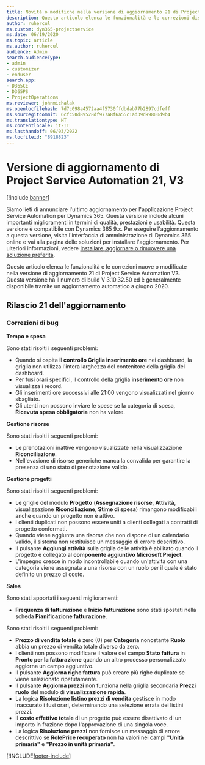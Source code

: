 ```yaml
---
title: Novità o modifiche nella versione di aggiornamento 21 di Project Service Automation V3
description: Questo articolo elenca le funzionalità e le correzioni disponibili nella versione di aggiornamento 21 di Project Service Automation V3.
author: ruhercul
ms.custom: dyn365-projectservice
ms.date: 06/19/2020
ms.topic: article
ms.author: ruhercul
audience: Admin
search.audienceType:
- admin
- customizer
- enduser
search.app:
- D365CE
- D365PS
- ProjectOperations
ms.reviewer: johnmichalak
ms.openlocfilehash: 7d7c098a4572aa4f5730ffdbdab77b2897cdfeff
ms.sourcegitcommit: 6cfc50d89528df977a8f6a55c1ad39d99800d9b4
ms.translationtype: HT
ms.contentlocale: it-IT
ms.lasthandoff: 06/03/2022
ms.locfileid: "8918823"
---
```

# <a name="project-service-automation-update-release-21-v3"></a>Versione di aggiornamento di Project Service Automation 21, V3

[!include [banner](../includes/psa-now-project-operations.md)]

Siamo lieti di annunciare l'ultimo aggiornamento per l'applicazione Project Service Automation per Dynamics 365. Questa versione include alcuni importanti miglioramenti in termini di qualità, prestazioni e usabilità. Questa versione è compatibile con Dynamics 365 9.x. Per eseguire l'aggiornamento a questa versione, visita l'interfaccia di amministrazione di Dynamics 365 online e vai alla pagina delle soluzioni per installare l'aggiornamento. Per ulteriori informazioni, vedere [Installare, aggiornare o rimuovere una soluzione preferita](/power-platform/admin/install-remove-preferred-solution).

Questo articolo elenca le funzionalità e le correzioni nuove o modificate nella versione di aggiornamento 21 di Project Service Automation V3. Questa versione ha il numero di build V 3.10.32.50 ed è generalmente disponibile tramite un aggiornamento automatico a giugno 2020.

## <a name="update-release-21"></a>Rilascio 21 dell'aggiornamento

### <a name="bug-fixes"></a>Correzioni di bug

**Tempo e spesa**

Sono stati risolti i seguenti problemi:

- Quando si ospita il **controllo Griglia inserimento ore** nei dashboard, la griglia non utilizza l'intera larghezza del contenitore della griglia del dashboard.
- Per fusi orari specifici, il controllo della griglia **inserimento ore** non visualizza i record.
- Gli inserimenti ore successivi alle 21:00 vengono visualizzati nel giorno sbagliato.
- Gli utenti non possono inviare le spese se la categoria di spesa, **Ricevuta spesa obbligatoria** non ha valore.

**Gestione risorse**

Sono stati risolti i seguenti problemi:

- Le prenotazioni inattive vengono visualizzate nella visualizzazione **Riconciliazione**.
- Nell'evasione di risorse generiche manca la convalida per garantire la presenza di uno stato di prenotazione valido.

**Gestione progetti**

Sono stati risolti i seguenti problemi:

- Le griglie del modulo **Progetto** (**Assegnazione risorse**, **Attività**, visualizzazione **Riconciliazione**, **Stime di spesa**) rimangono modificabili anche quando un progetto non è attivo.
- I clienti duplicati non possono essere uniti a clienti collegati a contratti di progetto confermati.
- Quando viene aggiunta una risorsa che non dispone di un calendario valido, il sistema non restituisce un messaggio di errore descrittivo.
- Il pulsante **Aggiungi attività** sulla griglia delle attività è abilitato quando il progetto è collegato al **componente aggiuntivo Microsoft Project**.
- L'impegno cresce in modo incontrollabile quando un'attività con una categoria viene assegnata a una risorsa con un ruolo per il quale è stato definito un prezzo di costo.

**Sales**

Sono stati apportati i seguenti miglioramenti:

- **Frequenza di fatturazione** e **Inizio fatturazione** sono stati spostati nella scheda **Pianificazione fatturazione**.

Sono stati risolti i seguenti problemi:

- **Prezzo di vendita totale** è zero (0) per **Categoria** nonostante **Ruolo** abbia un prezzo di vendita totale diverso da zero.
- I clienti non possono modificare il valore del campo **Stato fattura** in **Pronto per la fatturazione** quando un altro processo personalizzato aggiorna un campo aggiuntivo.
- Il pulsante **Aggiorna righe fattura** può creare più righe duplicate se viene selezionato ripetutamente.
- Il pulsante **Aggiorna prezzi** non funziona nella griglia secondaria **Prezzi ruolo** del modulo di **visualizzazione rapida**.
- La logica **Risoluzione listino prezzi di vendita** gestisce in modo inaccurato i fusi orari, determinando una selezione errata dei listini prezzi.
- Il **costo effettivo totale** di un progetto può essere disattivato di un importo in frazione dopo l'approvazione di una singola voce.
- La logica **Risoluzione prezzi** non fornisce un messaggio di errore descrittivo se **RolePrice recuperato** non ha valori nei campi **"Unità primaria"** e **"Prezzo in unità primaria"**.


[!INCLUDE[footer-include](../includes/footer-banner.md)]
